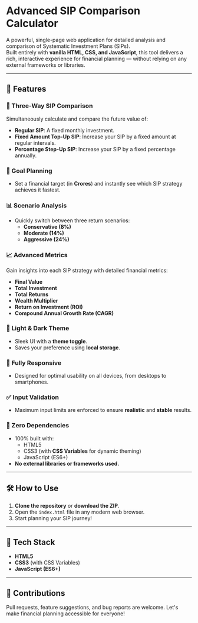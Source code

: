 # Advanced SIP Comparison Calculator

A powerful, single-page web application for detailed analysis and comparison of Systematic Investment Plans (SIPs).  
Built entirely with **vanilla HTML, CSS, and JavaScript**, this tool delivers a rich, interactive experience for financial planning — without relying on any external frameworks or libraries.

---

## 🚀 Features

### 🔁 Three-Way SIP Comparison
Simultaneously calculate and compare the future value of:

- **Regular SIP**: A fixed monthly investment.
- **Fixed Amount Top-Up SIP**: Increase your SIP by a fixed amount at regular intervals.
- **Percentage Step-Up SIP**: Increase your SIP by a fixed percentage annually.

### 🎯 Goal Planning
- Set a financial target (in **Crores**) and instantly see which SIP strategy achieves it fastest.

### 📊 Scenario Analysis
- Quickly switch between three return scenarios:
  - **Conservative (8%)**
  - **Moderate (14%)**
  - **Aggressive (24%)**

### 📈 Advanced Metrics
Gain insights into each SIP strategy with detailed financial metrics:
- **Final Value**
- **Total Investment**
- **Total Returns**
- **Wealth Multiplier**
- **Return on Investment (ROI)**
- **Compound Annual Growth Rate (CAGR)**

### 🌙 Light & Dark Theme
- Sleek UI with a **theme toggle**.
- Saves your preference using **local storage**.

### 📱 Fully Responsive
- Designed for optimal usability on all devices, from desktops to smartphones.

### ✅ Input Validation
- Maximum input limits are enforced to ensure **realistic** and **stable** results.

### 🧩 Zero Dependencies
- 100% built with:
  - HTML5
  - CSS3 (with **CSS Variables** for dynamic theming)
  - JavaScript (ES6+)
- **No external libraries or frameworks used.**

---

## 🛠 How to Use

1. **Clone the repository** or **download the ZIP**.
2. Open the `index.html` file in any modern web browser.
3. Start planning your SIP journey!

---

## 🧱 Tech Stack

- **HTML5**
- **CSS3** (with CSS Variables)
- **JavaScript (ES6+)**

---

## 🙌 Contributions

Pull requests, feature suggestions, and bug reports are welcome. Let's make financial planning accessible for everyone!
